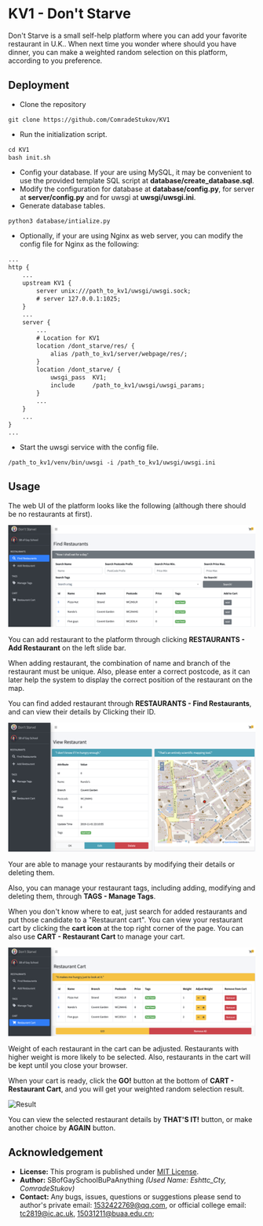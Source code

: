 # KV1 - Don't Starve

Don't Starve is a small self-help platform where you can add your favorite restaurant in U.K.. When next time you wonder
where should you have dinner, you can make a weighted random selection on this platform, according to you preference.

## Deployment

- Clone the repository

```
git clone https://github.com/ComradeStukov/KV1
```

- Run the initialization script.

```
cd KV1
bash init.sh
```

- Config your database. If your are using MySQL, it may be convenient to use the provided template SQL script at
**database/create_database.sql**. 
- Modify the configuration for database at **database/config.py**, for server at **server/config.py** and for uwsgi at
**uwsgi/uwsgi.ini**.
- Generate database tables.

```
python3 database/intialize.py
```

- Optionally, if your are using Nginx as web server, you can modify the config file for Nginx as the following:

```
...
http {
    ...
    upstream KV1 {
        server unix:///path_to_kv1/uwsgi/uwsgi.sock;
        # server 127.0.0.1:1025;
    }
    ...
    server {
        ...
        # Location for KV1
        location /dont_starve/res/ {
            alias /path_to_kv1/server/webpage/res/;
        }
        location /dont_starve/ {
            uwsgi_pass  KV1;
            include     /path_to_kv1/uwsgi/uwsgi_params;
        }
        ...
    }
    ...
}
...
```

- Start the uwsgi service with the config file.

```
/path_to_kv1/venv/bin/uwsgi -i /path_to_kv1/uwsgi/uwsgi.ini
```

## Usage

The web UI of the platform looks like the following (although there should be no restaurants at first).

![Search](img/search.png)

You can add restaurant to the platform through clicking **RESTAURANTS - Add Restaurant** on the left slide bar.

When adding restaurant, the combination of name and branch of the restaurant must be unique. Also, please enter a
correct postcode, as it can later help the system to display the correct position of the restaurant on the map.

You can find added restaurant through **RESTAURANTS - Find Restaurants**, and can view their details by Clicking their ID.

![Restaurant](img/restaurant.png)

Your are able to manage your restaurants by modifying their details or deleting them.

Also, you can manage your restaurant tags, including adding, modifying and deleting them, through
**TAGS - Manage Tags**.

When you don't know where to eat, just search for added restaurants and put those candidate to a "Restaurant cart".
You can view your restaurant cart by clicking the **cart icon** at the top right corner of the page. You can also use
**CART - Restaurant Cart** to manage your cart.

![Cart](img/cart.png)

Weight of each restaurant in the cart can be adjusted. Restaurants with higher weight is more likely to be selected.
Also, restaurants in the cart will be kept until you close your browser.

When your cart is ready, click the **GO!** button at the bottom of **CART - Restaurant Cart**, and you will get your
weighted random selection result.

![Result](img/result.png)

You can view the selected restaurant details by **THAT'S IT!** button, or make another choice by **AGAIN** button.

## Acknowledgement

- **License:** This program is published under [MIT License](LICENSE.txt).
- **Author:** SBofGaySchoolBuPaAnything *(Used Name: Eshttc_Cty, ComradeStukov)*
- **Contact:** Any bugs, issues, questions or suggestions please send to author's private email: 1532422769@qq.com,
or official college email: tc2819@ic.ac.uk, 15031211@buaa.edu.cn;
